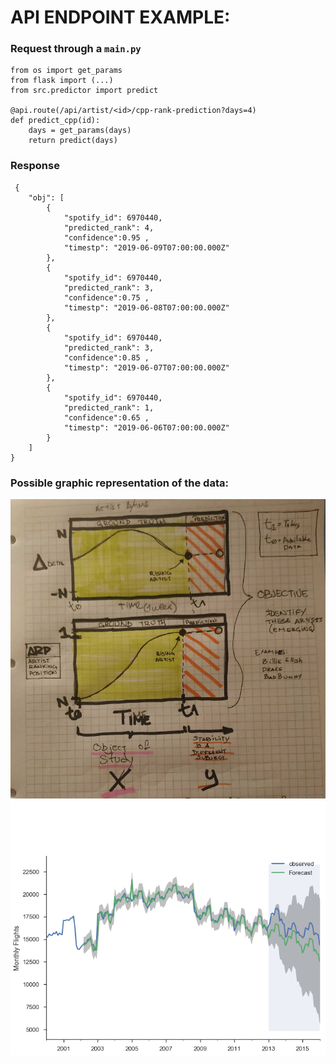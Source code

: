 # API ENDPOINT EXAMPLE:

### Request through a `main.py`
```
from os import get_params
from flask import (...)
from src.predictor import predict

@api.route(/api/artist/<id>/cpp-rank-prediction?days=4)
def predict_cpp(id):
    days = get_params(days)
    return predict(days)
```

### Response
```
 {
    "obj": [
        {
            "spotify_id": 6970440,
            "predicted_rank": 4,
            "confidence":0.95 ,
            "timestp": "2019-06-09T07:00:00.000Z"
        },
        {
            "spotify_id": 6970440,
            "predicted_rank": 3,
            "confidence":0.75 ,
            "timestp": "2019-06-08T07:00:00.000Z"
        },
        {
            "spotify_id": 6970440,
            "predicted_rank": 3,
            "confidence":0.85 ,
            "timestp": "2019-06-07T07:00:00.000Z"
        },
        {
            "spotify_id": 6970440,
            "predicted_rank": 1,
            "confidence":0.65 ,
            "timestp": "2019-06-06T07:00:00.000Z"
        }
    ]
}
```

### Possible graphic representation of the data:

![Delta-time and overall artist rank.](/INPUT/basic_data_points.png)
![Prediction representation](/INPUT/compare_prediction_gt.png)